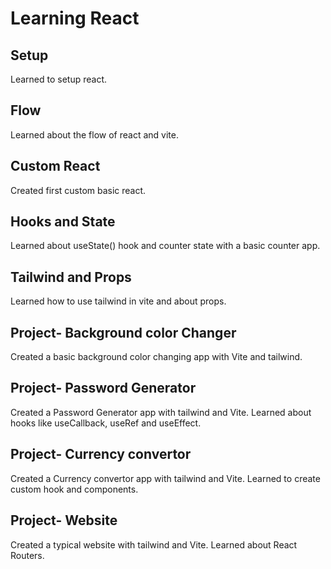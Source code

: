 # Learning React

## Setup
Learned to setup react.

## Flow
Learned about the flow of react and vite.

## Custom React
Created first custom basic react.

## Hooks and State
Learned about useState() hook and counter state with a basic counter app.

## Tailwind and Props
Learned how to use tailwind in vite and about props.

## Project- Background color Changer
Created a basic background color changing app with Vite and tailwind.

## Project- Password Generator
Created a Password Generator app with tailwind and Vite. Learned about hooks like useCallback, useRef and useEffect.

## Project- Currency convertor
Created a Currency convertor app with tailwind and Vite. Learned to create custom hook and components.

## Project- Website
Created a typical website with tailwind and Vite. Learned about React Routers.
